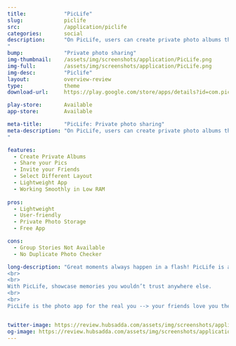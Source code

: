 ```yaml
---
title:            "PicLife"
slug:             piclife
src:              /application/piclife
categories:       social
description:      "On PicLife, users can create private photo albums that convert into conversational groups. Users can then add friends and family to join these groups allowing them the ability to engage with the photos, chat with each other, and keep their photos organized in one central convenient location.
"
bump:             "Private photo sharing"
img-thumbnail:    /assets/img/screenshots/application/PicLife.png
img-full:         /assets/img/screenshots/application/PicLife.png
img-desc:         "Piclife"
layout:           overview-review
type:             theme
download-url:     https://play.google.com/store/apps/details?id=com.piclife.app

play-store:       Available
app-store:        Available

meta-title:       "PicLife: Private photo sharing"
meta-description: "On PicLife, users can create private photo albums that convert into conversational groups. Users can then add friends and family to join these groups allowing them the ability to engage with the photos, chat with each other, and keep their photos organized in one central convenient location.
"

features:
  - Create Private Albums
  - Share your Pics
  - Invite your Friends
  - Select Different Layout
  - Lightweight App
  - Working Smoothly in Low RAM 
  
pros:
  - Lightweight
  - User-friendly
  - Private Photo Storage
  - Free App

cons:
  - Group Stories Not Available
  - No Duplicate Photo Checker 

long-description: "Great moments always happen in a flash! PicLife is a brand new way to capture, collect and interact with the memories of a lifetime.
<br>
<br>
With PicLife, showcase memories you wouldn’t trust anywhere else.
<br>
<br>
PicLife is the photo app for the real you --> your friends love you the way you are, so be yourself and enjoy."


twitter-image: https://review.hubsadda.com/assets/img/screenshots/application/PicLife.png
og-image: https://review.hubsadda.com/assets/img/screenshots/application/PicLife.png
---
```

